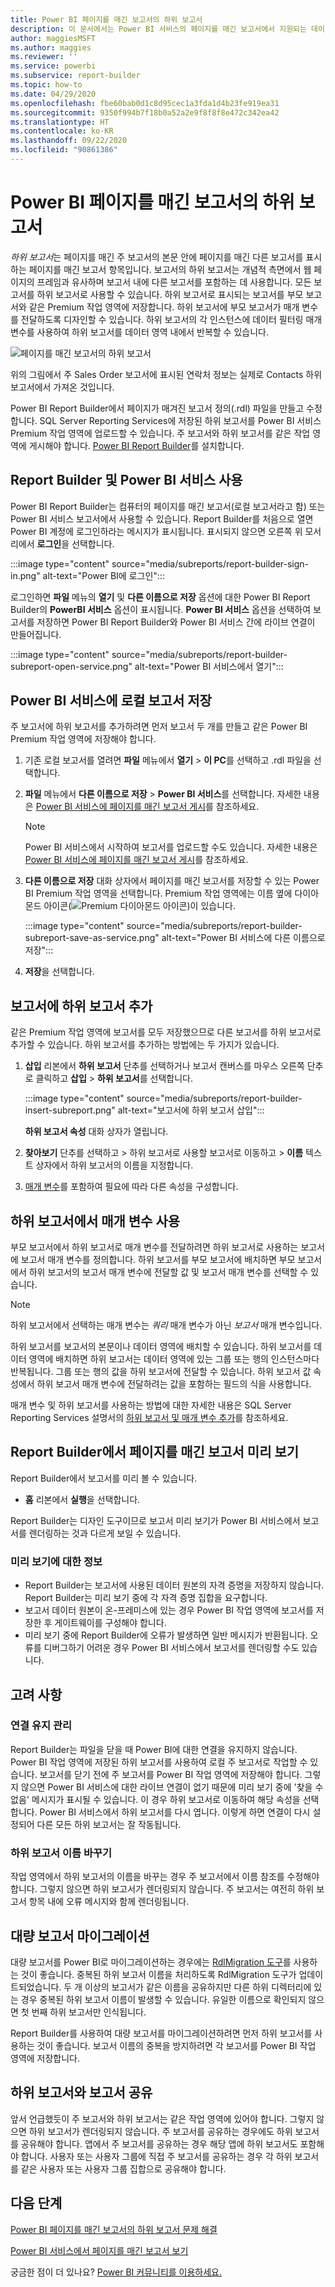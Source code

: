 ```yaml
---
title: Power BI 페이지를 매긴 보고서의 하위 보고서
description: 이 문서에서는 Power BI 서비스의 페이지를 매긴 보고서에서 지원되는 데이터 원본 및 Azure SQL Database 데이터 원본에 연결하는 방법을 알아봅니다.
author: maggiesMSFT
ms.author: maggies
ms.reviewer: ''
ms.service: powerbi
ms.subservice: report-builder
ms.topic: how-to
ms.date: 04/29/2020
ms.openlocfilehash: fbe60bab0d1c8d95cec1a3fda1d4b23fe919ea31
ms.sourcegitcommit: 9350f994b7f18b0a52a2e9f8f8f8e472c342ea42
ms.translationtype: HT
ms.contentlocale: ko-KR
ms.lasthandoff: 09/22/2020
ms.locfileid: "90861386"
---
```

# <a name="subreports-in-power-bi-paginated-reports"></a>Power BI 페이지를 매긴 보고서의 하위 보고서

*하위 보고서*는 페이지를 매긴 주 보고서의 본문 안에 페이지를 매긴 다른 보고서를 표시하는 페이지를 매긴 보고서 항목입니다. 보고서의 하위 보고서는 개념적 측면에서 웹 페이지의 프레임과 유사하며 보고서 내에 다른 보고서를 포함하는 데 사용합니다. 모든 보고서를 하위 보고서로 사용할 수 있습니다. 하위 보고서로 표시되는 보고서를 부모 보고서와 같은 Premium 작업 영역에 저장합니다. 하위 보고서에 부모 보고서가 매개 변수를 전달하도록 디자인할 수 있습니다. 하위 보고서의 각 인스턴스에 데이터 필터링 매개 변수를 사용하여 하위 보고서를 데이터 영역 내에서 반복할 수 있습니다.  
  
 ![페이지를 매긴 보고서의 하위 보고서](media/subreports/paginated-report-subreport.png "페이지를 매긴 보고서 하위 보고서")  
  
 위의 그림에서 주 Sales Order 보고서에 표시된 연락처 정보는 실제로 Contacts 하위 보고서에서 가져온 것입니다.  
  
Power BI Report Builder에서 페이지가 매겨진 보고서 정의(.rdl) 파일을 만들고 수정합니다. SQL Server Reporting Services에 저장된 하위 보고서를 Power BI 서비스 Premium 작업 영역에 업로드할 수 있습니다. 주 보고서와 하위 보고서를 같은 작업 영역에 게시해야 합니다. [Power BI Report Builder](https://aka.ms/pbireportbuilder)를 설치합니다.
  
## <a name="work-with-report-builder-and-the-power-bi-service"></a>Report Builder 및 Power BI 서비스 사용

Power BI Report Builder는 컴퓨터의 페이지를 매긴 보고서(로컬 보고서라고 함) 또는 Power BI 서비스 보고서에서 사용할 수 있습니다.  Report Builder를 처음으로 열면 Power BI 계정에 로그인하라는 메시지가 표시됩니다. 표시되지 않으면 오른쪽 위 모서리에서 **로그인**을 선택합니다.

:::image type="content" source="media/subreports/report-builder-sign-in.png" alt-text="Power BI에 로그인":::

로그인하면 **파일** 메뉴의 **열기** 및 **다른 이름으로 저장** 옵션에 대한 Power BI Report Builder의 **PowerBI 서비스** 옵션이 표시됩니다. **Power BI 서비스** 옵션을 선택하여 보고서를 저장하면 Power BI Report Builder와 Power BI 서비스 간에 라이브 연결이 만들어집니다. 

:::image type="content" source="media/subreports/report-builder-subreport-open-service.png" alt-text="Power BI 서비스에서 열기":::

## <a name="save-a-local-report-to-the-power-bi-service"></a>Power BI 서비스에 로컬 보고서 저장

주 보고서에 하위 보고서를 추가하려면 먼저 보고서 두 개를 만들고 같은 Power BI Premium 작업 영역에 저장해야 합니다. 

1. 기존 로컬 보고서를 열려면 **파일** 메뉴에서 **열기** > **이 PC**를 선택하고 .rdl 파일을 선택합니다.  

2. **파일** 메뉴에서 **다른 이름으로 저장** > **Power BI 서비스**를 선택합니다.  자세한 내용은 [Power BI 서비스에 페이지를 매긴 보고서 게시](paginated-reports-save-to-power-bi-service.md)를 참조하세요.

    > [!NOTE]
    > Power BI 서비스에서 시작하여 보고서를 업로드할 수도 있습니다. 자세한 내용은 [Power BI 서비스에 페이지를 매긴 보고서 게시](paginated-reports-save-to-power-bi-service.md)를 참조하세요.

3. **다른 이름으로 저장** 대화 상자에서 페이지를 매긴 보고서를 저장할 수 있는 Power BI Premium 작업 영역을 선택합니다.  Premium 작업 영역에는 이름 옆에 다이아몬드 아이콘(![Premium 다이아몬드 아이콘](media/subreports/report-builder-premium-diamond.png))이 있습니다.

    :::image type="content" source="media/subreports/report-builder-subreport-save-as-service.png" alt-text="Power BI 서비스에 다른 이름으로 저장":::

4. **저장**을 선택합니다.

## <a name="add-a-subreport-to-a-report"></a>보고서에 하위 보고서 추가

같은 Premium 작업 영역에 보고서를 모두 저장했으므로 다른 보고서를 하위 보고서로 추가할 수 있습니다. 하위 보고서를 추가하는 방법에는 두 가지가 있습니다. 

1. **삽입** 리본에서 **하위 보고서** 단추를 선택하거나 보고서 캔버스를 마우스 오른쪽 단추로 클릭하고 **삽입** > **하위 보고서**를 선택합니다.

    :::image type="content" source="media/subreports/report-builder-insert-subreport.png" alt-text="보고서에 하위 보고서 삽입":::

    **하위 보고서 속성** 대화 상자가 열립니다.  

2. **찾아보기** 단추를 선택하고 > 하위 보고서로 사용할 보고서로 이동하고 > **이름** 텍스트 상자에서 하위 보고서의 이름을 지정합니다.

3. [매개 변수](#use-parameters-in-subreports)를 포함하여 필요에 따라 다른 속성을 구성합니다.

## <a name="use-parameters-in-subreports"></a>하위 보고서에서 매개 변수 사용  
 부모 보고서에서 하위 보고서로 매개 변수를 전달하려면 하위 보고서로 사용하는 보고서에 보고서 매개 변수를 정의합니다. 하위 보고서를 부모 보고서에 배치하면 부모 보고서에서 하위 보고서의 보고서 매개 변수에 전달할 값 및 보고서 매개 변수를 선택할 수 있습니다.  
  
> [!NOTE]  
> 하위 보고서에서 선택하는 매개 변수는 *쿼리* 매개 변수가 아닌 *보고서* 매개 변수입니다.  
  
 하위 보고서를 보고서의 본문이나 데이터 영역에 배치할 수 있습니다. 하위 보고서를 데이터 영역에 배치하면 하위 보고서는 데이터 영역에 있는 그룹 또는 행의 인스턴스마다 반복됩니다. 그룹 또는 행의 값을 하위 보고서에 전달할 수 있습니다. 하위 보고서 값 속성에서 하위 보고서 매개 변수에 전달하려는 값을 포함하는 필드의 식을 사용합니다.  
  
 매개 변수 및 하위 보고서를 사용하는 방법에 대한 자세한 내용은 SQL Server Reporting Services 설명서의 [하위 보고서 및 매개 변수 추가](/sql/reporting-services/report-design/add-a-subreport-and-parameters-report-builder-and-ssrs)를 참조하세요.  

## <a name="preview-paginated-reports-in-report-builder"></a>Report Builder에서 페이지를 매긴 보고서 미리 보기

Report Builder에서 보고서를 미리 볼 수 있습니다.

- **홈** 리본에서 **실행**을 선택합니다. 

Report Builder는 디자인 도구이므로 보고서 미리 보기가 Power BI 서비스에서 보고서를 렌더링하는 것과 다르게 보일 수 있습니다.

### <a name="notes-about-previewing"></a>미리 보기에 대한 정보

- Report Builder는 보고서에 사용된 데이터 원본의 자격 증명을 저장하지 않습니다.  Report Builder는 미리 보기 중에 각 자격 증명 집합을 요구합니다.  
- 보고서 데이터 원본이 온-프레미스에 있는 경우 Power BI 작업 영역에 보고서를 저장한 후 게이트웨이를 구성해야 합니다.
- 미리 보기 중에 Report Builder에 오류가 발생하면 일반 메시지가 반환됩니다.  오류를 디버그하기 어려운 경우 Power BI 서비스에서 보고서를 렌더링할 수도 있습니다.  

## <a name="considerations"></a>고려 사항

### <a name="maintaining-the-connection"></a>연결 유지 관리

Report Builder는 파일을 닫을 때 Power BI에 대한 연결을 유지하지 않습니다.  Power BI 작업 영역에 저장된 하위 보고서를 사용하여 로컬 주 보고서로 작업할 수 있습니다. 보고서를 닫기 전에 주 보고서를 Power BI 작업 영역에 저장해야 합니다.  그렇지 않으면 Power BI 서비스에 대한 라이브 연결이 없기 때문에 미리 보기 중에 '찾을 수 없음' 메시지가 표시될 수 있습니다.  이 경우 하위 보고서로 이동하여 해당 속성을 선택합니다.  Power BI 서비스에서 하위 보고서를 다시 엽니다.  이렇게 하면 연결이 다시 설정되어 다른 모든 하위 보고서는 잘 작동됩니다.

### <a name="renaming-a-subreport"></a>하위 보고서 이름 바꾸기

작업 영역에서 하위 보고서의 이름을 바꾸는 경우 주 보고서에서 이름 참조를 수정해야 합니다. 그렇지 않으면 하위 보고서가 렌더링되지 않습니다. 주 보고서는 여전히 하위 보고서 항목 내에 오류 메시지와 함께 렌더링됩니다.

## <a name="migrate-large-reports"></a>대량 보고서 마이그레이션

대량 보고서를 Power BI로 마이그레이션하는 경우에는 [RdlMigration 도구](../guidance/migrate-ssrs-reports-to-power-bi.md)를 사용하는 것이 좋습니다.  중복된 하위 보고서 이름을 처리하도록 RdlMigration 도구가 업데이트되었습니다.  두 개 이상의 보고서가 같은 이름을 공유하지만 다른 하위 디렉터리에 있는 경우 중복된 하위 보고서 이름이 발생할 수 있습니다.  유일한 이름으로 확인되지 않으면 첫 번째 하위 보고서만 인식됩니다.

Report Builder를 사용하여 대량 보고서를 마이그레이션하려면 먼저 하위 보고서를 사용하는 것이 좋습니다. 보고서 이름의 중복을 방지하려면 각 보고서를 Power BI 작업 영역에 저장합니다.

## <a name="share-reports-with-subreports"></a>하위 보고서와 보고서 공유

앞서 언급했듯이 주 보고서와 하위 보고서는 같은 작업 영역에 있어야 합니다. 그렇지 않으면 하위 보고서가 렌더링되지 않습니다. 주 보고서를 공유하는 경우에도 하위 보고서를 공유해야 합니다. 앱에서 주 보고서를 공유하는 경우 해당 앱에 하위 보고서도 포함해야 합니다. 사용자 또는 사용자 그룹에 직접 주 보고서를 공유하는 경우 각 하위 보고서를 같은 사용자 또는 사용자 그룹 집합으로 공유해야 합니다.
  
## <a name="next-steps"></a>다음 단계

[Power BI 페이지를 매긴 보고서의 하위 보고서 문제 해결](subreports-troubleshoot.md)

[Power BI 서비스에서 페이지를 매긴 보고서 보기](../consumer/paginated-reports-view-power-bi-service.md)

궁금한 점이 더 있나요? [Power BI 커뮤니티를 이용하세요.](https://community.powerbi.com/)